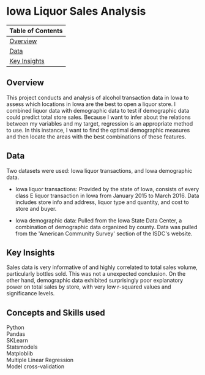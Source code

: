 # Iowa Liquor Sales Analysis

|Table of Contents |
|---|
| [Overview](#overview) |
| [Data](#data) |
| [Key Insights](#key-insights) |



## Overview
This project conducts and analysis of alcohol transaction data in Iowa to assess which locations in Iowa are the best to open a liquor store. I combined liquor data with demographic data to test if demographic data could predict total store sales. Because I want to infer about the relations between my variables and my target, regression is an appropriate method to use. In this instance, I want to find the optimal demographic measures and then locate the areas with the best combinations of these features.


## Data
Two datasets were used: Iowa liquor transactions, and Iowa demographic data.
- Iowa liquor transactions:
	Provided by the state of Iowa, consists of every class E liquor transaction in Iowa from January 2015 to March 2016. Data includes store info and address, liquor type and quantity, and cost to store and buyer.

- Iowa demographic data:
	Pulled from the Iowa State Data Center, a combination of demographic data organized by county. Data was pulled from the 'American Community Survey' section of the ISDC's website.


## Key Insights
Sales data is very informative of and highly correlated to total sales volume, particularly bottles sold. This was not a unexpected conclusion. On the other hand, demographic data exhibited surprisingly poor explanatory power on total sales by store, with very low r-squared values and significance levels.




## Concepts and Skills used
Python <br>
Pandas <br>
SKLearn <br>
Statsmodels <br>
Matploblib <br>
Multiple Linear Regression <br>
Model cross-validation <br>
